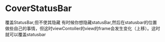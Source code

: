 # CoverStatusBar
覆盖StatusBar,但不使其隐藏
有时候你想隐藏statusBar,然后在statusbar的位置做些自己的事情，但这时viewContoller的view的frame会发生变化（上移）。这时就可以覆盖statusbar
